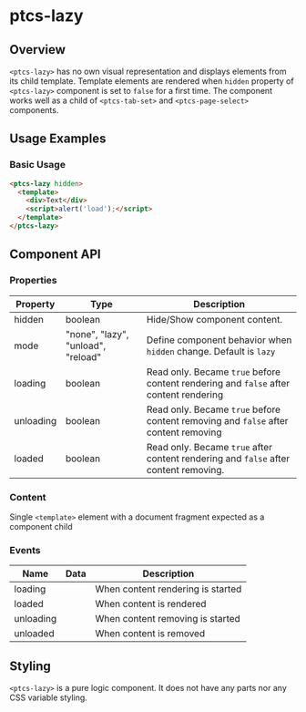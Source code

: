 # ptcs-lazy

## Overview

`<ptcs-lazy>` has no own visual representation and displays elements from its child template. Template elements are rendered when `hidden` property of `<ptcs-lazy>` component is set to `false` for a first time. The component works well as a child of `<ptcs-tab-set>` and `<ptcs-page-select>` components.

## Usage Examples

### Basic Usage

```html
<ptcs-lazy hidden>
  <template>
    <div>Text</div>
    <script>alert('load');</script>
  </template>
</ptcs-lazy>
```

## Component API

### Properties
| Property | Type | Description |  
|----------|------|-------------|  
| hidden | boolean | Hide/Show component content. |  
| mode | "none", "lazy", "unload", "reload" | Define component behavior when `hidden` change. Default is `lazy` |  
| loading | boolean | Read only. Became `true` before content rendering and `false` after content rendering |  
| unloading | boolean | Read only. Became `true` before content removing and `false` after content removing |  
| loaded | boolean | Read only. Became `true` after content rendering and `false` after content removing. |  

### Content
Single `<template>` element with a document fragment expected as a component child  

### Events
| Name | Data | Description |  
|------|------|-------------|  
| loading | | When content rendering is started |  
| loaded | | When content is rendered |  
| unloading | | When content removing is started |  
| unloaded | | When content is removed |  

## Styling

`<ptcs-lazy>` is a pure logic component. It does not have any parts nor any CSS variable styling.  
